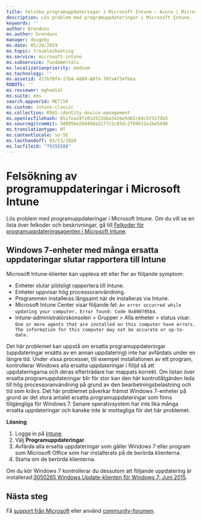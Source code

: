 ```yaml
---
title: Felsöka programuppdateringar i Microsoft Intune – Azure | Microsoft Docs
description: Lös problem med programuppdateringar i Microsoft Intune.
keywords: ''
author: Brenduns
ms.author: brenduns
manager: dougeby
ms.date: 05/29/2019
ms.topic: troubleshooting
ms.service: microsoft-intune
ms.subservice: fundamentals
ms.localizationpriority: medium
ms.technology: ''
ms.assetid: d17b70f4-17b4-4d89-88fd-70fa4f34fbea
ROBOTS: ''
ms.reviewer: mghadial
ms.suite: ems
search.appverid: MET150
ms.custom: intune-classic
ms.collection: M365-identity-device-management
ms.openlocfilehash: 851fea24f101d313dba3426e5d65c60c5f31fdb5
ms.sourcegitcommit: 3d895be2844bda2177c2c85dc2f09612a1be5490
ms.translationtype: HT
ms.contentlocale: sv-SE
ms.lasthandoff: 03/13/2020
ms.locfileid: "79355588"
---
```

# <a name="troubleshoot-software-updates-in-microsoft-intune"></a>Felsökning av programuppdateringar i Microsoft Intune

Lös problem med programuppdateringar i Microsoft Intune. Om du vill se en lista över felkoder och beskrivningar, gå till [Felkoder för programuppdateringsagenten i Microsoft Intune](../protect/software-update-agent-error-codes.md).

## <a name="windows-7-devices-with-many-superseded-updates-stop-reporting-to-intune"></a>Windows 7-enheter med många ersatta uppdateringar slutar rapportera till Intune

Microsoft Intune-klienter kan uppleva ett eller fler av följande symptom:

- Enheter slutar plötsligt rapportera till Intune.  
- Enheter uppvisar hög processoranvändning.
- Programmen installeras långsamt när de installeras via Intune.
- Microsoft Intune Center visar följande fel: `An error occurred while updating your computer. Error found: Code 0x800705b4`.
- Intune-administratörskonsolen > Grupper > Alla enheter > status visar: `One or more agents that are installed on this computer have errors. The information for this computer may not be accurate or up-to-date.`

Det här problemet kan uppstå om ersatta programuppdateringar (uppdateringar ersätts av en annan uppdatering) inte har avfärdats under en längre tid. Under vissa processer, till exempel installationen av ett program, kontrollerar Windows alla ersatta uppdateringar i följd så att uppdateringarna och deras efterträdare har mappats korrekt. Om listan över ersatta programuppdateringar blir för stor kan den här kontrollåtgärden leda till hög processoranvändning på grund av den bearbetningsbelastning och tid som krävs. Det här problemet påverkar främst Windows 7-enheter på grund av det stora antalet ersatta programuppdateringar som finns tillgängliga för Windows 7. Senare operativsystem har inte lika många ersatta uppdateringar och kanske inte är mottagliga för det här problemet.

**Lösning**

1. Logga in på [Intune](https://go.microsoft.com/fwlink/?linkid=2090973).
2. Välj **Programuppdateringar**.
3. Avfärda alla ersatta uppdateringar som gäller Windows 7 eller program som Microsoft Office som har installerats på de berörda klienterna.
4. Starta om de berörda klienterna.

Om du kör Windows 7 kontrollerar du dessutom att följande uppdatering är installerad:[3050265 Windows Update-klienten för Windows 7: Juni 2015](https://support.microsoft.com/kb/3050265).

## <a name="next-steps"></a>Nästa steg

Få [support från Microsoft](get-support.md) eller använd [community-forumen](https://social.technet.microsoft.com/Forums/en-US/home?category=microsoftintune).